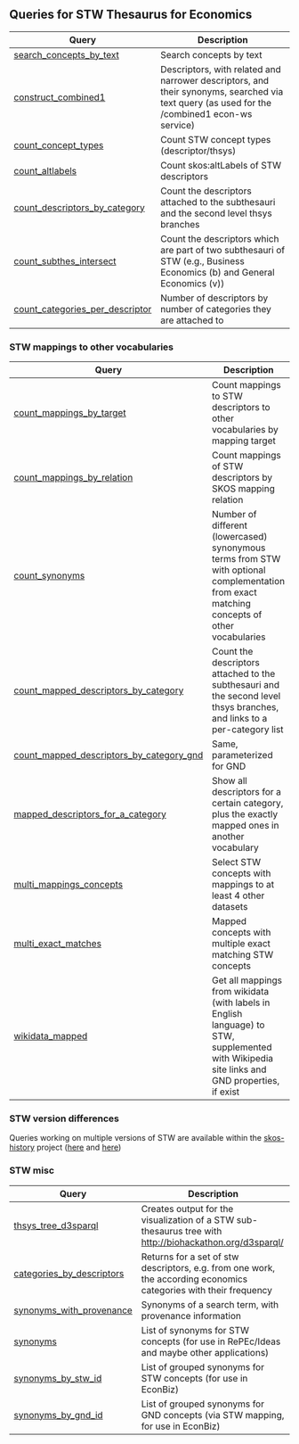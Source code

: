 ## Queries for STW Thesaurus for Economics

Query | Description
------|------------
[search_concepts_by_text](http://zbw.eu/beta/sparql-lab/?endpoint=http://zbw.eu/beta/sparql/stw/query&queryRef=https://api.github.com/repos/zbw/sparql-queries/contents/stw/search_concepts_by_text.rq) | Search concepts by text
[construct_combined1](http://zbw.eu/beta/sparql-lab/?endpoint=http://zbw.eu/beta/sparql/stw/query&queryRef=https://api.github.com/repos/zbw/sparql-queries/contents/stw/construct_combined1.rq) | Descriptors, with related and narrower descriptors, and their synonyms, searched via text query (as used for the /combined1 econ-ws service)
[count_concept_types](http://zbw.eu/beta/sparql-lab/?endpoint=http://zbw.eu/beta/sparql/stw/query&queryRef=https://api.github.com/repos/zbw/sparql-queries/contents/stw/count_concept_types.rq) | Count STW concept types (descriptor/thsys) 
[count_altlabels](http://zbw.eu/beta/sparql-lab/?endpoint=http://zbw.eu/beta/sparql/stw/query&queryRef=https://api.github.com/repos/zbw/sparql-queries/contents/stw/count_altlabels.rq) | Count skos:altLabels of STW descriptors 
[count_descriptors_by_category](http://zbw.eu/beta/sparql-lab/?endpoint=http://zbw.eu/beta/sparql/stw/query&queryRef=https://api.github.com/repos/zbw/sparql-queries/contents/stw/count_descriptors_by_category.rq) | Count the descriptors attached to the subthesauri and the second level thsys branches
[count_subthes_intersect](http://zbw.eu/beta/sparql-lab/?endpoint=http://zbw.eu/beta/sparql/stw/query&queryRef=https://api.github.com/repos/zbw/sparql-queries/contents/stw/count_subthes_intersect.rq) | Count the descriptors which are part of two subthesauri of STW (e.g., Business Economics (b) and General Economics (v))
[count_categories_per_descriptor](http://zbw.eu/beta/sparql-lab/?endpoint=http://zbw.eu/beta/sparql/stw/query&queryRef=https://api.github.com/repos/zbw/sparql-queries/contents/stw/count_categories_per_descriptor.rq) | Number of descriptors by number of categories they are attached to

### STW mappings to other vocabularies

Query | Description
------|------------
[count_mappings_by_target](http://zbw.eu/beta/sparql-lab/?endpoint=http://zbw.eu/beta/sparql/stw/query&queryRef=https://api.github.com/repos/zbw/sparql-queries/contents/stw/count_mappings_by_target.rq) | Count mappings to STW descriptors to other vocabularies by mapping target
[count_mappings_by_relation](http://zbw.eu/beta/sparql-lab/?endpoint=http://zbw.eu/beta/sparql/stw/query&queryRef=https://api.github.com/repos/zbw/sparql-queries/contents/stw/count_mappings_by_relation.rq) | Count mappings of STW descriptors by SKOS mapping relation
[count_synonyms](http://zbw.eu/beta/sparql-lab/?endpoint=http://zbw.eu/beta/sparql/stw/query&queryRef=https://api.github.com/repos/zbw/sparql-queries/contents/stw/count_synonyms.rq) | Number of different (lowercased) synonymous terms from STW with optional complementation from exact matching concepts of other vocabularies
[count_mapped_descriptors_by_category](http://zbw.eu/beta/sparql-lab/?endpoint=http://zbw.eu/beta/sparql/stw/query&queryRef=https://api.github.com/repos/zbw/sparql-queries/contents/stw/count_mapped_descriptors_by_category.rq) | Count the descriptors attached to the subthesauri and the second level thsys branches, and links to a per-category list
[count_mapped_descriptors_by_category_gnd](http://zbw.eu/beta/sparql-lab/?endpoint=http://zbw.eu/beta/sparql/stw/query&queryRef=https://api.github.com/repos/zbw/sparql-queries/contents/stw/count_mapped_descriptors_by_category_gnd.rq) | Same, parameterized for GND
[mapped_descriptors_for_a_category](http://zbw.eu/beta/sparql-lab/?endpoint=http://zbw.eu/beta/sparql/stw/query&queryRef=https://api.github.com/repos/zbw/sparql-queries/contents/stw/mapped_descriptors_for_a_category.rq) | Show all descriptors for a certain category, plus the exactly mapped ones in another vocabulary
[multi_mappings_concepts](http://zbw.eu/beta/sparql-lab/?endpoint=http://zbw.eu/beta/sparql/stw/query&queryRef=https://api.github.com/repos/zbw/sparql-queries/contents/stw/multi_mappings_concepts.rq) | Select STW concepts with mappings to at least 4 other datasets
[multi_exact_matches](http://zbw.eu/beta/sparql-lab/?endpoint=http://zbw.eu/beta/sparql/stw/query&queryRef=https://api.github.com/repos/zbw/sparql-queries/contents/stw/multi_exact_matches.rq) | Mapped concepts with multiple exact matching STW concepts
[wikidata_mapped](http://zbw.eu/beta/sparql-lab/?endpoint=http://zbw.eu/beta/sparql/stw/query&queryRef=https://api.github.com/repos/zbw/sparql-queries/contents/stw/wikidata_mapped.rq) | Get all mappings from wikidata (with labels in English language) to STW, supplemented with Wikipedia site links and GND properties, if exist

### STW version differences

Queries working on multiple versions of STW are available within the [skos-history](https://github.com/zbw/skos-history) project ([here](https://github.com/zbw/skos-history/tree/master/sparql) and [here](https://github.com/zbw/skos-history/tree/master/sparql/stw))

### STW misc

Query | Description
------|------------
[thsys_tree_d3sparql](http://zbw.eu/beta/sparql-lab/?endpoint=http://zbw.eu/beta/sparql/stw/query&queryRef=https://api.github.com/repos/zbw/sparql-queries/contents/stw/thsys_tree_d3sparql.rq) | Creates output for the visualization of a STW sub-thesaurus tree with http://biohackathon.org/d3sparql/
[categories_by_descriptors](http://zbw.eu/beta/sparql-lab/?endpoint=http://zbw.eu/beta/sparql/stw/query&queryRef=https://api.github.com/repos/zbw/sparql-queries/contents/stw/categories_by_descriptors.rq) | Returns for a set of stw descriptors, e.g. from one work, the according economics categories with their frequency
[synonyms_with_provenance](http://zbw.eu/beta/sparql-lab/?endpoint=http://zbw.eu/beta/sparql/stw/query&queryRef=https://api.github.com/repos/zbw/sparql-queries/contents/stw/synonyms_with_provenance.rq) | Synonyms of a search term, with provenance information
[synonyms](http://zbw.eu/beta/sparql-lab/?endpoint=http://zbw.eu/beta/sparql/stw/query&queryRef=https://api.github.com/repos/zbw/sparql-queries/contents/stw/synonyms.rq) | List of synonyms for STW concepts (for use in RePEc/Ideas and maybe other applications)
[synonyms_by_stw_id](http://zbw.eu/beta/sparql-lab/?endpoint=http://zbw.eu/beta/sparql/stw/query&queryRef=https://api.github.com/repos/zbw/sparql-queries/contents/stw/synonyms_by_stw_id.rq) | List of grouped synonyms for STW concepts (for use in EconBiz)
[synonyms_by_gnd_id](http://zbw.eu/beta/sparql-lab/?endpoint=http://zbw.eu/beta/sparql/stw/query&queryRef=https://api.github.com/repos/zbw/sparql-queries/contents/stw/synonyms_by_gnd_id.rq) | List of grouped synonyms for GND concepts (via STW mapping, for use in EconBiz)

